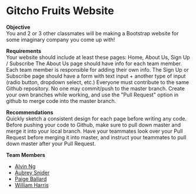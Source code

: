 # Gitcho Fruits Website

**Objective**\
You and 2 or 3 other classmates will be making a Bootstrap website for some imaginary company you come up with!

**Requirements**\
Your website should include at least these pages: Home, About Us, Sign Up / Subscribe
The About Us page should have info for each team member. Each team member is responsible for adding their own info.
The Sign Up or Subscribe page should have a form with text input + another type of input (radio button, dropdown select, etc.)
Everyone must contribute to the same Github repository. No one may commit/push to the master branch. Create your own branches while working, and use the "Pull Request" option in github to merge code into the master branch.

**Recommendations**\
Quickly sketch a consistent design for each page before writing any code.
Before pushing your code to Github, make sure to pull down master and merge it into your local branch.
Have your teammates look over your Pull Request before merging it into master, and instruct your teammates to pull down master after your Pull Request.

**Team Members**
- [Alvin Ng](https://github.com/ngalvin93)
- [Aubrey Snider](https://github.com/aurmer)
- [Paige Ballard](https://github.com/paigeballard)
- [William Harris](https://github.com/wjeffharris)
